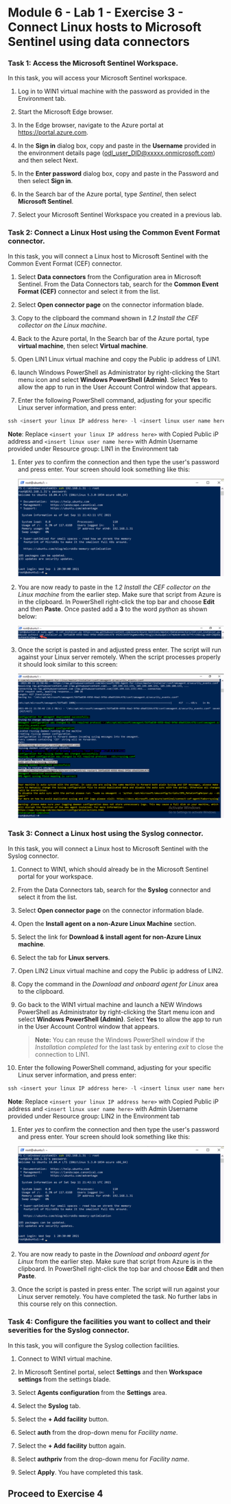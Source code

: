 # Module 6 - Lab 1 - Exercise 3 - Connect Linux hosts to Microsoft Sentinel using data connectors

### Task 1: Access the Microsoft Sentinel Workspace.

In this task, you will access your Microsoft Sentinel workspace.

1. Log in to WIN1 virtual machine with the password as provided in the Environment tab.  

1. Start the Microsoft Edge browser.

1. In the Edge browser, navigate to the Azure portal at https://portal.azure.com.

1. In the **Sign in** dialog box, copy and paste in the **Username** provided in the environment details page (odl_user_DID@xxxxx.onmicrosoft.com) and then select Next.

1. In the **Enter password** dialog box, copy and paste in the Password and then select **Sign in**.

1. In the Search bar of the Azure portal, type *Sentinel*, then select **Microsoft Sentinel**.

1. Select your Microsoft Sentinel Workspace you created in a previous lab.


### Task 2: Connect a Linux Host using the Common Event Format connector.

In this task, you will connect a Linux host to Microsoft Sentinel with the Common Event Format (CEF) connector.

1. Select **Data connectors** from the Configuration area in Microsoft Sentinel.  From the Data Connectors tab, search for the **Common Event Format (CEF)** connector and select it from the list.

1. Select **Open connector page** on the connector information blade.

1. Copy to the clipboard the command shown in *1.2 Install the CEF collector on the Linux machine*.

1. Back to the Azure portal, In the Search bar of the Azure portal, type **virtual machine**, then select **Virtual machine**.

1. Open LIN1 Linux virtual machine and copy the Public ip address of LIN1.

1. launch Windows PowerShell as Administrator by right-clicking the Start menu icon and select **Windows PowerShell (Admin)**. Select **Yes** to allow the app to run in the User Account Control window that appears.

1. Enter the following PowerShell command, adjusting for your specific Linux server information, and press enter:

```PowerShell
ssh <insert your linux IP address here> -l <insert linux user name here>
```
   **Note**: Replace `<insert your linux IP address here>` with Copied Public iP address and `<insert linux user name here>` with Admin Username provided under Resource group: LIN1 in the Environment tab

1. Enter *yes* to confirm the connection and then type the user's password and press enter. Your screen should look something like this:

   ![linux login](../Media/PSconnectLinux.png)

1. You are now ready to paste in the *1.2 Install the CEF collector on the Linux machine* from the earlier step. Make sure that script from Azure is in the clipboard. In PowerShell right-click the top bar and choose **Edit** and then **Paste**. Once pasted add a **3** to the word *python* as shown below:

   ![ConnectorScript](../Media/ConnectorScript.png)


1. Once the script is pasted in and adjusted press enter. The script will run against your Linux server remotely. When the script processes properly it should look similar to this screen:

   ![ConnectorScript](../Media/LinuxConnected.png)


### Task 3: Connect a Linux host using the Syslog connector.

In this task, you will connect a Linux host to Microsoft Sentinel with the Syslog connector.

1. Connect to WIN1, which should already be in the Microsoft Sentinel portal for your workspace.  

1. From the Data Connectors tab, search for the **Syslog** connector and select it from the list.

1. Select **Open connector page** on the connector information blade.

1. Open the **Install agent on a non-Azure Linux Machine** section.

1. Select the link for **Download & install agent for non-Azure Linux machine**. 

1. Select the tab for **Linux servers**.
   
1. Open LIN2 Linux virtual machine and copy the Public ip address of LIN2.

1. Copy the command in the *Download and onboard agent for Linux* area to the clipboard.

1. Go back to the WIN1 virtual machine and launch a NEW Windows PowerShell as Administrator by right-clicking the Start menu icon and select **Windows PowerShell (Admin)**. Select **Yes** to allow the app to run in the User Account Control window that appears.

   >**Note:** You can reuse the Windows PowerShell window if the *Installation completed* for the last task by entering *exit* to close the connection to LIN1.

1. Enter the following PowerShell command, adjusting for your specific Linux server information, and press enter:

```PowerShell
ssh <insert your linux IP address here> -l <insert linux user name here>
```

   **Note**: Replace `<insert your linux IP address here>` with Copied Public iP address and `<insert linux user name here>` with Admin Username provided under Resource group: LIN2 in the Environment tab
   
1. Enter *yes* to confirm the connection and then type the user's password and press enter. Your screen should look something like this:

   ![linux login](../Media/PSconnectLinux.png)

1. You are now ready to paste in the *Download and onboard agent for Linux* from the earlier step. Make sure that script from Azure is in the clipboard. In PowerShell right-click the top bar and choose **Edit** and then **Paste**.

1. Once the script is pasted in press enter. The script will run against your Linux server remotely. You have completed the task. No further labs in this course rely on this connection.


### Task 4: Configure the facilities you want to collect and their severities for the Syslog connector.

In this task, you will configure the Syslog collection facilities.

1. Connect to WIN1 virtual machine.

1. In Microsoft Sentinel portal, select **Settings** and then **Workspace settings** from the settings blade.

1. Select **Agents configuration** from the **Settings** area.

1. Select the **Syslog** tab.

1. Select the **+ Add facility** button.

1. Select **auth** from the drop-down menu for *Facility name*.

1. Select the **+ Add facility** button again.

1. Select **authpriv** from the drop-down menu for *Facility name*.

1. Select **Apply**.  You have completed this task.

## Proceed to Exercise 4
